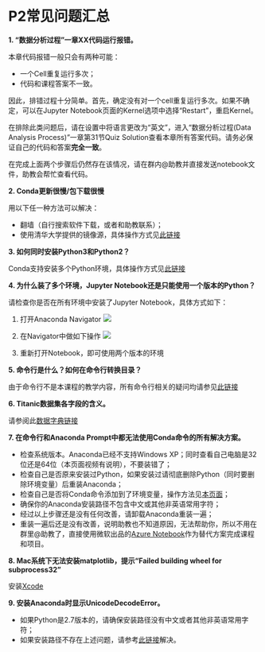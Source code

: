 # P2常见问题汇总

**1. “数据分析过程”一章XX代码运行报错。**

本章代码报错一般只会有两种可能：

- 一个Cell重复运行多次；
- 代码和课程答案不一致。

因此，排错过程十分简单。首先，确定没有对一个cell重复运行多次。如果不确定，可以在Jupyter Notebook页面的Kernel选项中选择“Restart”，重启Kernel。

在排除此类问题后，请在设置中将语言更改为“英文”，进入“数据分析过程(Data Analysis Process)”一章第31节Quiz Solution查看本章所有答案代码。请务必保证自己的代码和答案**完全一致**。

在完成上面两个步骤后仍然存在该情况，请在群内@助教并直接发送notebook文件，助教会帮忙查看代码。

**2. Conda更新很慢/包下载很慢**

用以下任一种方法可以解决：

- 翻墙（自行搜索软件下载，或者和助教联系）；
- 使用清华大学提供的镜像源，具体操作方式见[此链接](https://mirror.tuna.tsinghua.edu.cn/help/anaconda/)

**3. 如何同时安装Python3和Python2？**

Conda支持安装多个Python环境，具体操作方式见[此链接](https://conda.io/docs/py2or3.html)

**4. 为什么装了多个环境，Jupyter Notebook还是只能使用一个版本的Python？**

请检查你是否在所有环境中安装了Jupyter Notebook，具体方式如下：

1. 打开Anaconda Navigator
 ![](https://i.imgur.com/xHULooG.png)

2. 在Navigator中做如下操作
 ![](https://i.imgur.com/6vi81LS.png)

3. 重新打开Notebook，即可使用两个版本的环境


**5. 命令行是什么？如何在命令行转换目录？**

由于命令行不是本课程的教学内容，所有命令行相关的疑问均请参见[此链接](https://blog.henix.info/blog/windows-cmdbasic/_.html)

**6. Titanic数据集各字段的含义。**

请参阅此[数据字典链接](https://www.kaggle.com/c/titanic/data)

**7. 在命令行和Anaconda Prompt中都无法使用Conda命令的所有解决方案。**

- 检查系统版本。Anaconda已经不支持Windows XP；同时查看自己电脑是32位还是64位（本页面视频有说明），不要装错了；
- 检查自己是否原来安装过Python，如果安装过请彻底删除Python（同时要删除环境变量）后重装Anaconda；
- 检查自己是否将Conda命令添加到了环境变量，操作方法见[本页面](https://stackoverflow.com/questions/28612500/why-anaconda-does-not-recognize-conda-command)；
- 确保你的Anaconda安装路径不包含中文或其他非英语常用字符；
- 经过以上步骤还是没有任何改善，请卸载Anaconda重装一遍；
- 重装一遍后还是没有改善，说明助教也不知道原因，无法帮助你，所以不用在群里@助教了，直接使用微软出品的[Azure Notebook](https://notebooks.azure.com/)作为替代方案完成课程和项目。

**8. Mac系统下无法安装matplotlib，提示“Failed building wheel for subprocess32”**

安装[Xcode](https://developer.apple.com/xcode/)

**9. 安装Anaconda时显示UnicodeDecodeError。**

- 如果Python是2.7版本的，请确保安装路径没有中文或者其他非英语常用字符；
- 如果安装路径不存在上述问题，请参考[此链接](http://www.cnblogs.com/kangronghu/p/6154919.html)解决。





